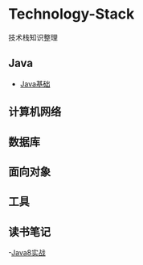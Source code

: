 # Technology-Stack
技术栈知识整理

## Java
   - [Java基础](./Java/Java基础.md)

## 计算机网络


## 数据库


## 面向对象


## 工具


## 读书笔记
   -[Java8实战](./读书笔记/Java8实战.md)
